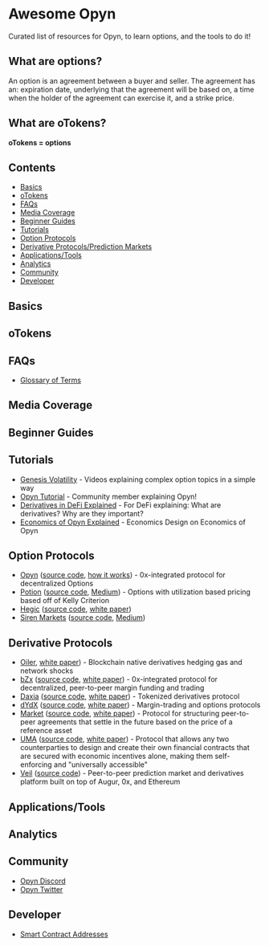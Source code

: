 # Awesome Opyn

Curated list of resources for Opyn, to learn options, and the tools to do it!

## What are options? 
An option is an agreement between a buyer and seller. The agreement has an: expiration date, underlying that the agreement will be based on, a time when the holder of the agreement can exercise it, and a strike price. 

## What are oTokens?
**oTokens = options**

## Contents
- [Basics](#basics)
- [oTokens](#oTokens)
- [FAQs](#faqs)
- [Media Coverage](#media-coverage)
- [Beginner Guides](#beginner-guides)
- [Tutorials](#tutorials)
- [Option Protocols](#option-protocols)
- [Derivative Protocols/Prediction Markets](#derivative-protocols)
- [Applications/Tools](#applications-tools)
- [Analytics](#analytics)
- [Community](#community)
- [Developer](#developer)

<a name="basics" />

## Basics

<a name="oTokens" />

## oTokens

<a name="faqs" />

## FAQs

- [Glossary of Terms](https://medium.com/opyn/a-beginners-guide-to-defi-options-opyn-v2-4d64f91acc84#bca3)

<a name="media-coverage" />

## Media Coverage 

<a name="beginner-guides" />

## Beginner Guides

<a name="tutorials" />

## Tutorials

- [Genesis Volatility](https://www.youtube.com/channel/UCW4nDdo46EjaDEd5R2RrkEw) - Videos explaining complex option topics in a simple way 
- [Opyn Tutorial](https://www.youtube.com/watch?v=wr4jaCG8zmk) - Community member explaining Opyn!
- [Derivatives in DeFi Explained](https://www.youtube.com/watch?v=QxoqPZRw9y4) - For DeFi explaining: What are derivatives? Why are they important?
- [Economics of Opyn Explained](https://www.youtube.com/watch?v=KtYLCLp6i6o) - Economics Design on Economics of Opyn


<a name="option-protocols" />

## Option Protocols

- [Opyn](https://opyn.co/) ([source code](https://github.com/opynfinance), [how it works](https://opyn.gitbook.io/opyn/faq)) - 0x-integrated protocol for decentralized Options 
- [Potion](https://potion.fi/#/) ([source code](https://github.com/potion-labs), [Medium](https://medium.com/@PotionLabs)) - Options with utilization based pricing based off of Kelly Criterion 
- [Hegic](https://www.hegic.co/) ([source code](https://github.com/hegic), [white paper](https://github.com/hegic/whitepaper/blob/master/Hegic%20Protocol%20Whitepaper.pdf))
- [Siren Markets](https://sirenmarkets.com/) ([source code](https://github.com/sirenmarkets/), [Medium](https://sirenmarkets.medium.com/)) 


<a name="derivative-protocols" />

## Derivative Protocols 

- [Oiler](oiler.network), [white paper](https://docs.oiler.network)) - Blockchain native derivatives hedging gas and network shocks 
- [bZx](https://b0x.network) ([source code](https://github.com/bZxNetwork), [white paper](https://b0x.network/pdfs/bZx_white_paper.pdf)) - 0x-integrated protocol for decentralized, peer-to-peer margin funding and trading
- [Daxia](https://www.daxia.us) ([source code](https://github.com/DecentralizedDerivatives), [white paper](https://github.com/DecentralizedDerivatives/DRCT_standard/blob/master/InDepthOverview.md)) - Tokenized derivatives protocol
- [dYdX](https://dydx.exchange) ([source code](https://github.com/dydxprotocol/protocol_v1), [white paper](https://whitepaper.dydx.exchange/)) - Margin-trading and options protocols
- [Market](https://marketprotocol.io) ([source code](https://github.com/MARKETProtocol), [white paper](https://marketprotocol.io/assets/MARKET_Protocol-Whitepaper.pdf)) - Protocol for structuring peer-to-peer agreements that settle in the future based on the price of a reference asset
- [UMA](https://umaproject.org) ([source code](https://github.com/umaprotocol), [white paper](https://umaproject.org/UMA-whitepaper.pdf)) - Protocol that allows any two counterparties to design and create their own financial contracts that are secured with economic incentives alone, making them self-enforcing and "universally accessible" 
- [Veil](https://veil.co) ([source code](https://github.com/veilco)) - Peer-to-peer prediction market and derivatives platform built on top of Augur, 0x, and Ethereum


<a name="applications-tools" />

## Applications/Tools 

<a name="analytics" />

## Analytics 

<a name="community" />

## Community

- [Opyn Discord](https://discord.com/invite/2NFdXaE)
- [Opyn Twitter](https://twitter.com/opyn_)

<a name="developer" />

## Developer

- [Smart Contract Addresses](https://opyn.gitbook.io/opyn/get-started/abis-smart-contract-addresses)


